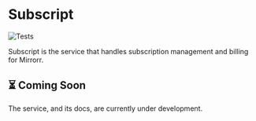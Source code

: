 # Subscript

![Tests](https://github.com/mirrorrdotcom/subscript/workflows/Tests/badge.svg)

Subscript is the service that handles subscription management and billing for Mirrorr.

## ⏳ Coming Soon
The service, and its docs, are currently under development.
